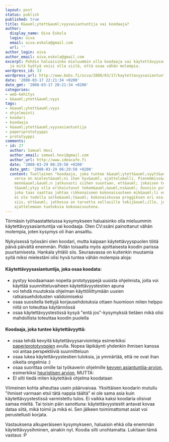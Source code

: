 ```yaml
---
layout: post
status: publish
published: true
title: K&auml;ytett&auml;vyysasiantuntija vai koodaaja?
author:
  display_name: Oiva Eskola
  login: oiva
  email: oiva.eskola@gmail.com
  url: ''
author_login: oiva
author_email: oiva.eskola@gmail.com
excerpt: Pohdin haluaisinko mieluummin olla koodaaja vai käytettävyysasiantuntija,
  ja mitä hyötyä voisi olla siitä, että osaa vähän molempia.
wordpress_id: 33
wordpress_url: http://www.bobs.fi/oiva/2008/03/17/kaytettavyysasiantuntija-vai-koodaaja/
date: '2008-03-17 22:21:34 +0200'
date_gmt: '2008-03-17 20:21:34 +0200'
categories:
- web-kehitys
- k&auml;ytett&auml;vyys
tags:
- k&auml;ytett&auml;vyys
- ohjelmointi
- koodari
- koodaaja
- k&auml;ytett&auml;vyysasiantuntija
- paperiprototyyppi
- prototyyppi
comments:
- id: 27
  author: Samuel Hovi
  author_email: samuel.hovi@gmail.com
  author_url: http://www.ideacafe.fi
  date: '2008-03-29 08:29:50 +0200'
  date_gmt: '2008-03-29 06:29:50 +0200'
  content: Tuollainen "koodaaja, joka tuntee k&auml;ytett&auml;vyytt&auml;" ja vice
    versa on mielest&auml;ni ihan hyv&auml; ajattelumalli. Pienemmiss&auml;kin putiikeissa
    menn&auml;&auml;n jatkuvasti siihen suuntaan, ett&auml; jokaisen tekij&auml;n
    t&auml;ytyy olla erikoistunut tekem&auml;&auml;ns&auml; duuniin putkiaivoisesti,
    joka taas saattaa johtaa rikkonaiseen kokonaisuuteen mik&auml;li vet&auml;j&auml;ll&auml;
    ei ole todella selke&auml;t&auml; kokonaiskuvaa proggiksen eri osa-alueista. Uskonkin
    siis, ett&auml; jatkossa on tarvetta sellasille tekij&ouml;ille, jotka kykenev&auml;t
    ajattelemaan tuotoksia kokonaisuutena.
---
```

<p>T&ouml;rm&auml;sin ty&ouml;haastattelussa kysymykseen haluaisinko olla mieluummin k&auml;ytett&auml;vyysasiantuntija vai koodaaja. Olen CV:ss&auml;ni painottanut v&auml;h&auml;n molempia, joten kysymys oli ihan ansaittu.</p>
<p>Nykyisess&auml; ty&ouml;ss&auml;ni olen koodari, mutta kaipaan k&auml;ytett&auml;vyyspuolen t&ouml;it&auml; p&auml;iv&auml; p&auml;iv&auml;lt&auml; enemm&auml;n. Pid&auml;n toisaalta my&ouml;s ajoittaisesta koodin parissa puurtamisesta. Hankala yht&auml;l&ouml; siis. Seuraavassa on kuitenkin muutamia syit&auml; miksi mielest&auml;ni olisi hyv&auml; tuntea v&auml;h&auml;n molempia aloja:</p>
<h4><a id="more"></a><a id="more-33"></a>K&auml;ytett&auml;vyysasiantuntija, joka osaa koodata:</h4>
<ul>
<li>pystyy koodaamaan nopeita prototyyppej&auml; uusista ohjelmista, joita voi k&auml;ytt&auml;&auml; suunnitteluvaiheen k&auml;ytett&auml;vyystestien apuna</li>
<li>voi tehd&auml; muutoksia ohjelman k&auml;ytt&ouml;liittym&auml;&auml;n uusien ratkaisuehdotusten validoimiseksi</li>
<li>osaa suositella tiettyj&auml; korjausehdotuksia ottaen huomioon miten helppo niit&auml; on toteuttaa k&auml;yt&auml;nn&ouml;ss&auml;</li>
<li>osaa k&auml;ytett&auml;vyystestiss&auml; kysy&auml; "ent&auml; jos"-kysymyksi&auml; tiet&auml;en mik&auml; olisi mahdollista toteuttaa koodin puolella</li>
</ul>
<h4>Koodaaja, joka tuntee k&auml;ytett&auml;vyytt&auml;:</h4>
<ul>
<li>osaa  tehd&auml;  kevyit&auml;  k&auml;ytett&auml;vyysarviointeja  esimerkiksi <a href="http://www.useit.com/alertbox/20030414.html">paperiprototyyppien</a> avulla.  Nopea  l&auml;pik&auml;ynti yhdenkin ihmisen kanssa voi antaa perspektiivi&auml; suunnitteluun</li>
<li>osaa lukea k&auml;ytett&auml;vyystestien tuloksia, ja ymm&auml;rt&auml;&auml;, ett&auml; ne ovat ihan oikeita ongelmia :)</li>
<li>osaa suorittaa omille tai ty&ouml;kaverin ohjelmille <a href="http://www.useit.com/papers/guerrilla_hci.html">kevyen asiantuntija-arvion</a>, esimerkiksi <a href="http://www.useit.com/papers/heuristic/heuristic_evaluation.html">heuristisen arvion,</a> MUTTA:</li>
<li>EI silti tied&auml;  miten k&auml;ytett&auml;v&auml; ohjelma koodataan</li>
</ul>
<p>Viimeinen kohta aiheuttaa usein p&auml;&auml;nvaivaa. Yksitt&auml;isen koodarin mutuilu "ihmiset varmaan etsii t&auml;t&auml; nappia t&auml;&auml;lt&auml;" ei ole sama asia kuin k&auml;ytett&auml;vyystestiss&auml; varmistettu tulos. Ei vaikka kaksi koodaria olisivat samaa mielt&auml;. Tai toisin p&auml;in sanottuna: k&auml;ytett&auml;vyystestit antavat kovaa dataa siit&auml;, mik&auml; toimii ja mik&auml; ei. Sen j&auml;lkeen toimimattomat asiat voi perustellusti korjata.</p>
<p>Vastauksena alkuper&auml;iseen kysymykseen, haluaisin ehk&auml; olla enemm&auml;n k&auml;ytett&auml;vyysihminen, ainakin nyt. Koodia silti unohtamatta. Lukitaan t&auml;m&auml; vastaus :P</p>
